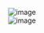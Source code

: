![image](https://github.com/user-attachments/assets/931de92e-3f85-4668-9019-0165cddb08d5)
<br>
![image](https://github.com/user-attachments/assets/78970226-371c-4a13-bace-02df1137ba29)

